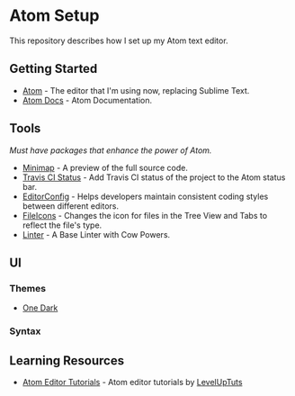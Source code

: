 # Atom Setup

This repository describes how I set up my Atom text editor.

## Getting Started

- [Atom](http://atom.io) - The editor that I'm using now, replacing Sublime Text.
- [Atom Docs](https://atom.io/docs) - Atom Documentation.

## Tools

_Must have packages that enhance the power of Atom._

- [Minimap](https://atom.io/packages/minimap) - A preview of the full source code.
- [Travis CI Status](https://atom.io/packages/travis-ci-status) - Add Travis CI status of the project to the Atom status bar.
- [EditorConfig](https://atom.io/packages/editorconfig) - Helps developers maintain consistent coding styles between different editors.
- [FileIcons](https://atom.io/packages/file-type-icons) - Changes the icon for files in the Tree View and Tabs to reflect the file's type.
- [Linter](https://atom.io/packages/linter) - A Base Linter with Cow Powers.

## UI

### Themes

- [One Dark](https://github.com/atom/one-dark-ui)


### Syntax

## Learning Resources

- [Atom Editor Tutorials](https://www.youtube.com/playlist?list=PLLnpHn493BHHf0w8uGu9NM8LPf498ZvL_) - Atom editor tutorials by [LevelUpTuts](https://www.youtube.com/channel/UCyU5wkjgQYGRB0hIHMwm2Sg)
